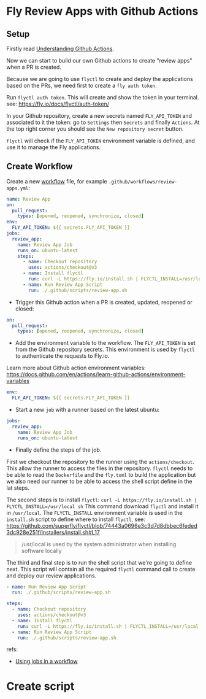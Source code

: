 # Fly Review Apps with Github Actions

## Setup

Firstly read [Understanding Github Actions](https://docs.github.com/en/actions/learn-github-actions/understanding-github-actions).

Now we can start to build our own Github actions to create "review apps"
when a PR is created.

Because we are going to use `flyctl` to create and deploy the applications
based on the PRs, we need first to create a `fly auth token`.

Run `flyctl auth token`. This will create and show the token in your terminal.
see: https://fly.io/docs/flyctl/auth-token/

In your Github repository, create a new secrets named `FLY_API_TOKEN`
and associated to it the token: go to `Settings` then `Secrets` and finally `Actions`.
At the top right corner you should see the `New repository secret` button.

`flyctl` will check if the `FLY_API_TOKEN` environment variable is defined, and
use it to manage the Fly applications.

## Create Workflow

Create a new [workflow](https://docs.github.com/en/actions/learn-github-actions/understanding-github-actions#workflows)
file, for example `.github/workflows/review-apps.yml`:

```yml
name: Review App
on:
  pull_request:
    types: [opened, reopened, synchronize, closed]
env:
  FLY_API_TOKEN: ${{ secrets.FLY_API_TOKEN }}
jobs:
  review_app:
    name: Review App Job
    runs_on: ubuntu-latest
    steps:
      - name: Checkout repository
        uses: actions/checkout@v3
      - name: Install flyctl
        run: curl -L https://fly.io/install.sh | FLYCTL_INSTALL=/usr/local sh
      - name: Run Review App Script
        run: ./.github/scripts/review-app.sh
```

- Trigger this Github action when a PR is created, updated, reopened or closed:

```yml
on:
  pull_request:
    types: [opened, reopened, synchronize, closed]
```

- Add the environment variable to the workflow. The `FLY_API_TOKEN` is set
from the Github repository secrets. This environment is used by `flyctl` to 
authenticate the requests to Fly.io.

Learn more about Github action environment variables:
https://docs.github.com/en/actions/learn-github-actions/environment-variables

```yml
env:
  FLY_API_TOKEN: ${{ secrets.FLY_API_TOKEN }}
```


- Start a new `job` with a runner based on the latest ubuntu:

```yml
jobs:
  review_app:
    name: Review App Job
    runs_on: ubuntu-latest
```

- Finally define the steps of the job.

First we checkout the repository to the 
runner using the `actions/checkout`. This allow the runner to access the files
in the repository. `flyctl` needs to be able to read the `Dockerfile` and the `fly.toml`
to build the application but we also need our runner to be able to access the shell
script define in the lat steps.

The second steps is to install `flyctl`: `curl -L https://fly.io/install.sh | FLYCTL_INSTALL=/usr/local sh`
This command download `flyctl` and install it in `/usr/local`. The `FLYCTL_INSTALL`
environment variable is used in the `install.sh` script to define where to install
`flyctl`, see:
https://github.com/superfly/flyctl/blob/74443a0696e3c3d7d8dbbec6feded3dc928e251f/installers/install.sh#L17

> /usr/local is used by the system administrator when installing software locally

The third and final step is to run the shell script that we're going to define next.
This script will contain all the required `flyctl` command call to create and deploy
our review applications.

```yml
- name: Run Review App Script
  run: ./.github/scripts/review-app.sh
```


```yml
steps:
  - name: Checkout repository
    uses: actions/checkout@v3
  - name: Install flyctl
    run: curl -L https://fly.io/install.sh | FLYCTL_INSTALL=/usr/local sh
  - name: Run Review App Script
    run: ./.github/scripts/review-app.sh
```

refs:
- [Using jobs in a workflow](https://docs.github.com/en/actions/using-jobs/using-jobs-in-a-workflow)

# Create script

